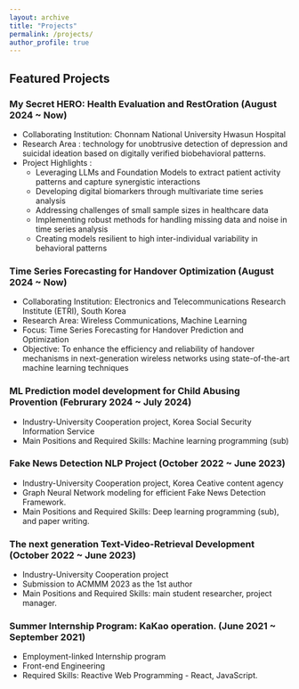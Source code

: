 ```yaml
---
layout: archive
title: "Projects"
permalink: /projects/
author_profile: true
---
```


## Featured Projects
### My Secret HERO: Health Evaluation and RestOration (August 2024 ~ Now)
- Collaborating Institution: Chonnam National University Hwasun Hospital
- Research Area : technology for unobtrusive detection of depression and suicidal ideation based on digitally verified biobehavioral patterns.
- Project Highlights : 
    - Leveraging LLMs and Foundation Models to extract patient activity patterns and capture synergistic interactions
    - Developing digital biomarkers through multivariate time series analysis
    - Addressing challenges of small sample sizes in healthcare data
    - Implementing robust methods for handling missing data and noise in time series analysis
    - Creating models resilient to high inter-individual variability in behavioral patterns

### Time Series Forecasting for Handover Optimization (August 2024 ~ Now)
- Collaborating Institution: Electronics and Telecommunications Research Institute (ETRI), South Korea
- Research Area: Wireless Communications, Machine Learning
- Focus: Time Series Forecasting for Handover Prediction and Optimization
- Objective: To enhance the efficiency and reliability of handover mechanisms in next-generation wireless networks using state-of-the-art machine learning techniques

### ML Prediction model development for Child Abusing Provention (Februrary 2024 ~ July 2024)
- Industry-University Cooperation project, Korea Social Security Information Service
- Main Positions and Required Skills: Machine learning programming (sub) 

### Fake News Detection NLP Project (October 2022 ~ June 2023)
- Industry-University Cooperation project, Korea Ceative content agency
- Graph Neural Network modeling for efficient Fake News Detection Framework.
- Main Positions and Required Skills: Deep learning programming (sub), and paper writing. 

### The next generation Text-Video-Retrieval Development (October 2022 ~ June 2023)
- Industry-University Cooperation project 
- Submission to ACMMM 2023 as the 1st author
- Main Positions and Required Skills: main student researcher, project manager. 

### Summer Internship Program: KaKao operation. (June 2021 ~ September 2021) 
- Employment-linked Internship program
- Front-end Engineering
- Required Skills: Reactive Web Programming - React, JavaScript.  